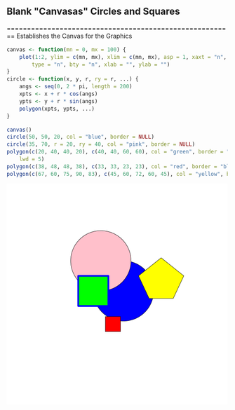 ## Blank "Canvasas" Circles and Squares
========================================================
Establishes the Canvas for the Graphics 

```r
canvas <- function(mn = 0, mx = 100) {
    plot(1:2, ylim = c(mn, mx), xlim = c(mn, mx), asp = 1, xaxt = "n", yaxt = "n", 
        type = "n", bty = "n", xlab = "", ylab = "")
}
circle <- function(x, y, r, ry = r, ...) {
    angs <- seq(0, 2 * pi, length = 200)
    xpts <- x + r * cos(angs)
    ypts <- y + r * sin(angs)
    polygon(xpts, ypts, ...)
}
```



```r
canvas()
circle(50, 50, 20, col = "blue", border = NULL)
circle(35, 70, r = 20, ry = 40, col = "pink", border = NULL)
polygon(c(20, 40, 40, 20), c(40, 40, 60, 60), col = "green", border = "blue", 
    lwd = 5)
polygon(c(38, 48, 48, 38), c(33, 33, 23, 23), col = "red", border = "black")
polygon(c(67, 60, 75, 90, 83), c(45, 60, 72, 60, 45), col = "yellow", border = NULL)
```

![plot of chunk unnamed-chunk-2](figure/unnamed-chunk-2.png) 

```r

```

